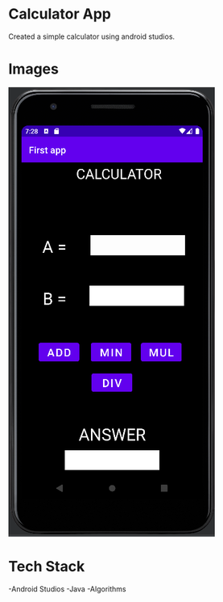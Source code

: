 # Calculator App
Created a simple calculator using android studios.

# Images
![Project IMG](calculator.png)

# Tech Stack
-Android Studios
-Java
-Algorithms
